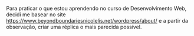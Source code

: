 
Para praticar o que estou aprendendo no curso de Desenvolvimento Web, decidi me basear no site https://www.beyondboundariesnicolelis.net/wordpress/about/ e a partir da observação, criar uma réplica o mais parecida possível.
